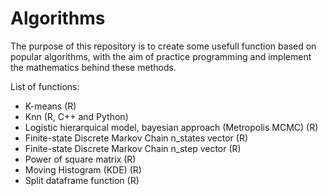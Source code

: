 # Algorithms

The purpose of this repository is to create some usefull function based on popular algorithms, with the aim of practice programming and implement the mathematics behind these methods.

List of functions:

  - K-means (R)
  - Knn (R, C++ and Python)
  - Logistic hierarquical model, bayesian approach (Metropolis MCMC) (R)
  - Finite-state Discrete Markov Chain n_states vector (R)
  - Finite-state Discrete Markov Chain n_step vector (R)
  - Power of square matrix (R)
  - Moving Histogram (KDE) (R)
  - Split dataframe function (R)
